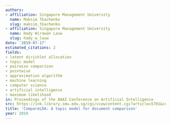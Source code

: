 ```yaml
---
authors:
- affiliation: Singapore Management University
  name: Maksim Tkachenko
  slug: maksim_tkachenko
- affiliation: Singapore Management University
  name: Hady Wirawan Lauw
  slug: hady_w_lauw
date: '2019-07-17'
estimated_citations: 2
fields:
- latent dirichlet allocation
- topic model
- pairwise comparison
- pointwise
- approximation algorithm
- machine learning
- computer science
- artificial intelligence
- maximum likelihood
in: Proceedings of the AAAI Conference on Artificial Intelligence
src: https://ink.library.smu.edu.sg/cgi/viewcontent.cgi?article=5701&context=sis_research
title: 'CompareLDA: A topic model for document comparison'
year: 2019
---
```

